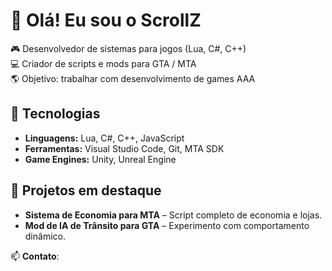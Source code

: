 # 👋 Olá! Eu sou o ScrollZ
🎮 Desenvolvedor de sistemas para jogos (Lua, C#, C++)  
💻 Criador de scripts e mods para GTA / MTA  
🌎 Objetivo: trabalhar com desenvolvimento de games AAA  

## 🚀 Tecnologias
- **Linguagens:** Lua, C#, C++, JavaScript
- **Ferramentas:** Visual Studio Code, Git, MTA SDK
- **Game Engines:** Unity, Unreal Engine

## 📌 Projetos em destaque
- **Sistema de Economia para MTA** – Script completo de economia e lojas.
- **Mod de IA de Trânsito para GTA** – Experimento com comportamento dinâmico.

📫 **Contato**: 
